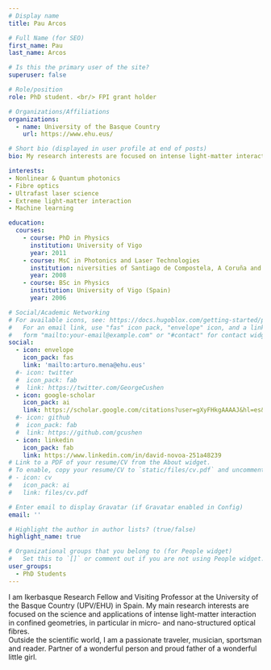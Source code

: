 ```yaml
---
# Display name
title: Pau Arcos

# Full Name (for SEO)
first_name: Pau
last_name: Arcos

# Is this the primary user of the site?
superuser: false

# Role/position
role: PhD student. <br/> FPI grant holder

# Organizations/Affiliations
organizations:
  - name: University of the Basque Country
    url: https://www.ehu.eus/

# Short bio (displayed in user profile at end of posts)
bio: My research interests are focused on intense light-matter interactions in guided geometries.

interests:
- Nonlinear & Quantum photonics
- Fibre optics
- Ultrafast laser science
- Extreme light-matter interaction
- Machine learning

education:
  courses:
    - course: PhD in Physics
      institution: University of Vigo
      year: 2011
    - course: MsC in Photonics and Laser Technologies
      institution: niversities of Santiago de Compostela, A Coruña and Vigo (Spain)
      year: 2008
    - course: BSc in Physics
      institution: University of Vigo (Spain)
      year: 2006

# Social/Academic Networking
# For available icons, see: https://docs.hugoblox.com/getting-started/page-builder/#icons
#   For an email link, use "fas" icon pack, "envelope" icon, and a link in the
#   form "mailto:your-email@example.com" or "#contact" for contact widget.
social:
  - icon: envelope
    icon_pack: fas
    link: 'mailto:arturo.mena@ehu.eus'
  #- icon: twitter
  #  icon_pack: fab
  #  link: https://twitter.com/GeorgeCushen
  - icon: google-scholar
    icon_pack: ai
    link: https://scholar.google.com/citations?user=gXyFHkgAAAAJ&hl=es&oi=ao
  #- icon: github
  #  icon_pack: fab
  #  link: https://github.com/gcushen
  - icon: linkedin
    icon_pack: fab
    link: https://www.linkedin.com/in/david-novoa-251a48239
# Link to a PDF of your resume/CV from the About widget.
# To enable, copy your resume/CV to `static/files/cv.pdf` and uncomment the lines below.
# - icon: cv
#   icon_pack: ai
#   link: files/cv.pdf

# Enter email to display Gravatar (if Gravatar enabled in Config)
email: ''

# Highlight the author in author lists? (true/false)
highlight_name: true

# Organizational groups that you belong to (for People widget)
#   Set this to `[]` or comment out if you are not using People widget.
user_groups:
  - PhD Students
---
```


I am Ikerbasque Research Fellow and Visiting Professor at the University of the Basque Country (UPV/EHU) in Spain. My main research interests are focused on the science and applications of intense light-matter interaction in confined geometries, in particular in micro- and nano-structured optical fibres.  
Outside the scientific world, I am a passionate traveler, musician, sportsman and reader. Partner of a wonderful person and proud father of a wonderful little girl.
